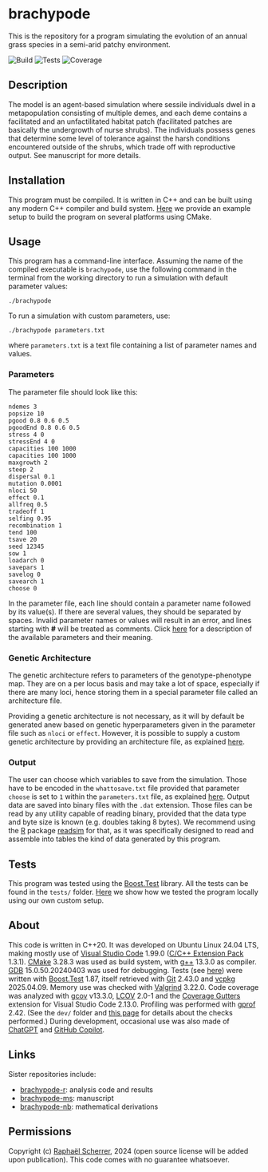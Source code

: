# brachypode

This is the repository for a program simulating the evolution of an annual grass species in a semi-arid patchy environment.

![Build](https://img.shields.io/badge/build-passing-brightgreen)
![Tests](https://img.shields.io/badge/tests-passing-brightgreen)
![Coverage](https://img.shields.io/badge/coverage-100%25-brightgreen)

## Description

The model is an agent-based simulation where sessile individuals dwel in a metapopulation consisting of multiple demes, and each deme contains a facilitated and an unfactilitated habitat patch (facilitated patches are basically the undergrowth of nurse shrubs). The individuals possess genes that determine some level of tolerance against the harsh conditions encountered outside of the shrubs, which trade off with reproductive output. See manuscript for more details.

## Installation

This program must be compiled. It is written in C++ and can be built using any modern C++ compiler and build system. [Here](doc/SETUP.md) we provide an example setup to build the program on several platforms using CMake.

## Usage

This program has a command-line interface. Assuming the name of the compiled executable is `brachypode`, use the following command in the terminal from the working directory to run a simulation with default parameter values:

```shell
./brachypode
```

To run a simulation with custom parameters, use:

```shell
./brachypode parameters.txt
```

where `parameters.txt` is a text file containing a list of parameter names and values.

### Parameters

The parameter file should look like this:

```
ndemes 3
popsize 10
pgood 0.8 0.6 0.5
pgoodEnd 0.8 0.6 0.5
stress 4 0
stressEnd 4 0
capacities 100 1000
capacities 100 1000
maxgrowth 2
steep 2
dispersal 0.1
mutation 0.0001
nloci 50
effect 0.1
allfreq 0.5
tradeoff 1
selfing 0.95
recombination 1
tend 100
tsave 20
seed 12345
sow 1
loadarch 0
savepars 1
savelog 0
savearch 1
choose 0
```

In the parameter file, each line should contain a parameter name followed by its value(s). If there are several values, they should be separated by spaces. Invalid parameter names or values will result in an error, and lines starting with **#** will be treated as comments. Click [here](doc/PARAMETERS.md) for a description of the available parameters and their meaning.

### Genetic Architecture

The genetic architecture refers to parameters of the genotype-phenotype map. They are on a per locus basis and may take a lot of space, especially if there are many loci, hence storing them in a special parameter file called an architecture file. 

Providing a genetic architecture is not necessary, as it will by default be generated anew based on genetic hyperparameters given in the parameter file such as `nloci` or `effect`. However, it is possible to supply a custom genetic architecture by providing an architecture file, as explained [here](doc/ARCHITECTURE.md).

### Output

The user can choose which variables to save from the simulation. Those have to be encoded in the `whattosave.txt` file provided that parameter `choose` is set to `1` within the `parameters.txt` file, as explained [here](doc/OUTPUT.md). Output data are saved into binary files with the `.dat` extension. Those files can be read by any utility capable of reading binary, provided that the data type and byte size is known (e.g. doubles taking 8 bytes). We recommend using the [R](https://www.r-project.org/) package [readsim](https://github.com/rscherrer/readsim) for that, as it was specifically designed to read and assemble into tables the kind of data generated by this program.

## Tests

This program was tested using the [Boost.Test](https://www.boost.org/doc/libs/1_85_0/libs/test/doc/html/index.html) library. All the tests can be found in the `tests/` folder. [Here](doc/TESTS.md) we show how we tested the program locally using our own custom setup.

## About

This code is written in C++20. It was developed on Ubuntu Linux 24.04 LTS, making mostly use of [Visual Studio Code](https://code.visualstudio.com/) 1.99.0 ([C/C++ Extension Pack](https://marketplace.visualstudio.com/items/?itemName=ms-vscode.cpptools-extension-pack) 1.3.1). [CMake](https://cmake.org/) 3.28.3 was used as build system, with [g++](https://gcc.gnu.org/) 13.3.0 as compiler. [GDB](https://www.gnu.org/savannah-checkouts/gnu/gdb/index.html) 15.0.50.20240403 was used for debugging. Tests (see [here](doc/TESTS.md)) were written with [Boost.Test](https://www.boost.org/doc/libs/1_85_0/libs/test/doc/html/index.html) 1.87, itself retrieved with [Git](https://git-scm.com/) 2.43.0 and [vcpkg](https://github.com/microsoft/vcpkg) 2025.04.09. Memory use was checked with [Valgrind](https://valgrind.org/) 3.22.0. Code coverage was analyzed with [gcov](https://gcc.gnu.org/onlinedocs/gcc/Gcov.html)  v13.3.0, [LCOV](https://github.com/linux-test-project/lcov) 2.0-1 and the [Coverage Gutters](https://github.com/ryanluker/vscode-coverage-gutters) extension for Visual Studio Code 2.13.0. Profiling was performed with [gprof](https://ftp.gnu.org/old-gnu/Manuals/gprof-2.9.1/html_mono/gprof.html) 2.42. (See the `dev/` folder and [this page](dev/README.md) for details about the checks performed.) During development, occasional use was also made of [ChatGPT](https://chatgpt.com/) and [GitHub Copilot](https://github.com/features/copilot).

## Links

Sister repositories include:

* [brachypode-r](https://github.com/rscherrer/brachypode-r): analysis code and results
* [brachypode-ms](https://github.com/rscherrer/brachypode-ms): manuscript
* [brachypode-nb](https://github.com/rscherrer/brachypode-approx): mathematical derivations

## Permissions

Copyright (c) [Raphaël Scherrer](https://github.com/rscherrer), 2024 (open source license will be added upon publication). This code comes with no guarantee whatsoever.
